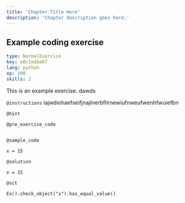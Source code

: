 ```yaml
---
title: 'Chapter Title Here'
description: 'Chapter description goes here.'
---
```


## Example coding exercise

```yaml
type: NormalExercise
key: e8c1edbe67
lang: python
xp: 100
skills: 2
```

This is an example exercise. dawds

`@instructions`
iajwdiohaefseifjnajlnerbflirnewiufnweufwenhfwuiefbn

`@hint`


`@pre_exercise_code`
```{python}

```

`@sample_code`
```{python}
x = 15
```

`@solution`
```{python}
x = 15
```

`@sct`
```{python}
Ex().check_object("x").has_equal_value()
```
